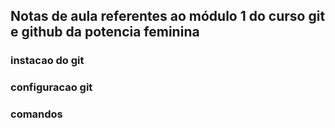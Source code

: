 ## Notas de aula referentes ao módulo 1 do curso git e github da potencia feminina


### instacao do git

### configuracao git



### comandos